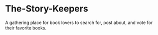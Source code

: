 # The-Story-Keepers
A  gathering place for book lovers to search for, post about, and vote for their favorite books.

##
